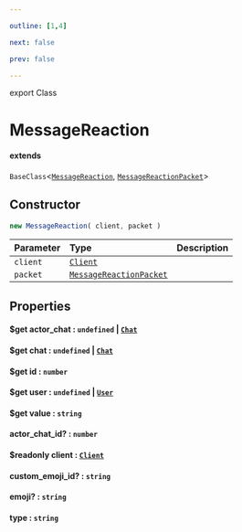 ```yaml
---

outline: [1,4]

next: false

prev: false

---
```


export Class
# MessageReaction
#### extends
 `BaseClass`<[`MessageReaction`](./MessageReaction.md), [`MessageReactionPacket`](../interfaces/MessageReactionPacket.md)>

## Constructor
 ```ts
 new MessageReaction( client, packet )
 ```
 
 | Parameter | Type | Description |
| :--- | :--- | :--- |
| `client` | [`Client`](./Client.md) | |
| `packet` | [`MessageReactionPacket`](../interfaces/MessageReactionPacket.md) | |

## Properties

#### $get actor_chat : `undefined` \| [`Chat`](../type-aliases/Chat.md)

#### $get chat : `undefined` \| [`Chat`](../type-aliases/Chat.md)

#### $get id : `number`

#### $get user : `undefined` \| [`User`](./User.md)

#### $get value : `string`

#### actor_chat_id? : `number`

#### $readonly client : [`Client`](./Client.md)

#### custom_emoji_id? : `string`

#### emoji? : `string`

#### type : `string`
